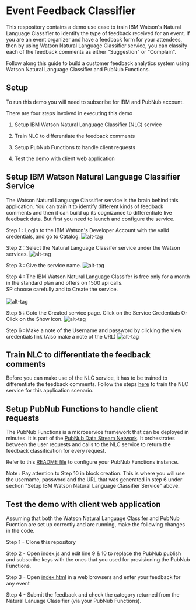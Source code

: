 # Event Feedback Classifier

This respository contains a demo use case to train IBM Watson's Natural Language Classifier to identify the type of feedback received for an event. If you are an event organizer and have a feedback form for your attendees, then by using Watson Natural Language Classifier service, you can classify each of the feedback comments as either "Suggestion" or "Complain". 

Follow along this guide to build a customer feedback analytics system using Watson Natural Language Classifier and PubNub Functions.

## Setup

To run this demo you will need to subscribe for IBM and PubNub account.

There are four steps involved in executing this demo

1. Setup IBM Watson Natural Language Classifier (NLC) service

2. Train NLC to differentiate the feedback comments

3. Setup PubNub Functions to handle client requests

4. Test the demo with client web application

## Setup IBM Watson Natural Language Classifier Service

The Watson Natural Language Classifier service is the brain behind this application. You can train it to identify different kinds of feedback comments and then it can build up its cognizance to differentiate live feedback data. But first you need to launch and configure the service.  

Step 1 : Login to the IBM Watson's Developer Account with the valid credentials, and go to Catalog.
        ![alt-tag](https://github.com/shyampurk/eventFeedbackClassifier/blob/master/screenshots/watson_classifier/watsonAPIstep1.png)
        
Step 2 : Select the Natural Language Classifer service under the Watson services.
        ![alt-tag](https://github.com/shyampurk/eventFeedbackClassifier/blob/master/screenshots/watson_classifier/watsonAPIstep2.png)

Step 3 : Give the service name.
        ![alt-tag](https://github.com/shyampurk/eventFeedbackClassifier/blob/master/screenshots/watson_classifier/watsonAPIstep3.png)

Step 4 : The IBM Watson Natural Language Classifer is free only for a month in the standard plan and offers on 1500 api calls.<br> SP choose carefully and
        to Create the service.      
        <br>![alt-tag](https://github.com/shyampurk/eventFeedbackClassifier/blob/master/screenshots/watson_classifier/watsonAPIstep3A.png)

Step 5 : Goto the Created service page. Click on the Service Credentials Or Click on the Show icon.
        ![alt-tag](https://github.com/shyampurk/eventFeedbackClassifier/blob/master/screenshots/watson_classifier/watsonAPIstep3B.png)
        

Step 6 : Make a note of the Username and password by clicking the view credentials link (Also make a note of the URL) 
        ![alt-tag](https://github.com/shyampurk/eventFeedbackClassifier/blob/master/screenshots/watson_classifier/watsonAPIstep7.png)


## Train NLC to differentiate the feedback comments

Before you can make use of the NLC service, it has to be trained to differentiate the feedback comments.  Follow the steps [here](trainingData/readMe.md) to train the NLC service for this application scenario.


## Setup PubNub Functions to handle client requests

The PubNub Functions is a microservice framework that can be deployed in minutes. It is part of the [PubNub Data Stream Network](http://www.pubnub.com). It orchestrates between the user requests and calls to the NLC service to return the feedback classification for every request.

Refer to this [README file](functions/README.md) to configure your PubNub Functions instance. 

Note : Pay attention to Step 10 in block creation. This is where you will use the username, password and the URL that was generated in step 6 under section "Setup IBM Watson Natural Language Classifier Service" above.


## Test the demo with client web application

Assuming that both the Watson Natural Language Classifer and PubNub Fucntion are set up correctly and are running, make the following changes in the code.

Step 1 - Clone this repository 

Step 2 - Open [index.js](frontEnd/index.js) and edit line 9 & 10 to replace the PubNub publish and subscribe keys with the ones that you used for provisioning the PubNub Functions.

Step 3 - Open [index.html](frontEnd/index.html) in a web browsers and enter your feedback for any event 

Step 4 - Submit the feedback and check the category returned from the Natural Lanuage Classifier (via your PubNub Functions). 


